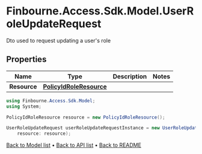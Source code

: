 # Finbourne.Access.Sdk.Model.UserRoleUpdateRequest
Dto used to request updating a user's role

## Properties

Name | Type | Description | Notes
------------ | ------------- | ------------- | -------------
**Resource** | [**PolicyIdRoleResource**](PolicyIdRoleResource.md) |  | 

```csharp
using Finbourne.Access.Sdk.Model;
using System;

PolicyIdRoleResource resource = new PolicyIdRoleResource();

UserRoleUpdateRequest userRoleUpdateRequestInstance = new UserRoleUpdateRequest(
    resource: resource);
```

[Back to Model list](../README.md#documentation-for-models) &#8226; [Back to API list](../README.md#documentation-for-api-endpoints) &#8226; [Back to README](../README.md)
